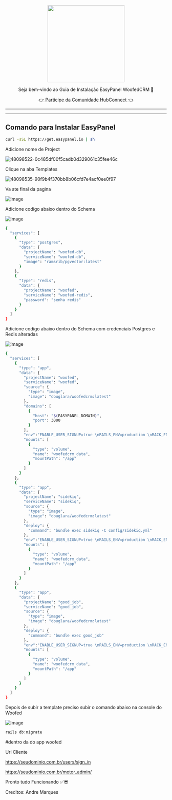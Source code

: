 <p align="center">
<img src="https://cwmkt.com.br/wp-content/uploads/2024/04/logo_github.png" width="240" />
<p align="center">Seja bem-vindo ao Guia de Instalação EasyPanel WoofedCRM 🚀</p>
</p>
  
<p align="center"> 
<a href="https://hubconnect.top" target="_blank">👉 Participe da Comunidade HubConnect 👈</a>
</p>

<hr />
<hr />

## Comando para Instalar EasyPanel

```bash
curl -sSL https://get.easypanel.io | sh
```

Adicione nome de Project

![48098522-0c485df00f5cadb0d329061c35fee46c](https://github.com/cwmkt/easypanelevotypebot/assets/91642837/b72c1359-91ca-4bf6-9fb1-32525ba5747b)

Clique na aba Templates

![48098535-90f9b4f370bb8b06cfd7e4acf0ee0f97](https://github.com/cwmkt/easypanelevotypebot/assets/91642837/03c1830c-621c-40b3-94ee-93eb568c8d2e)

Va ate final da pagina

![image](https://github.com/comunidadehubconnect/easypanelwoofedcrm/assets/91642837/828a9e88-45f2-4b6b-98f1-ab4f164d2889)

Adicione codigo abaixo dentro do Schema

![image](https://github.com/comunidadehubconnect/easypanelwoofedcrm/assets/91642837/74b97f33-e5d2-495d-aaba-25bb8b433adf)

```bash
{
  "services": [
    {
      "type": "postgres",
      "data": {
        "projectName": "woofed-db",
        "serviceName": "woofed-db",
        "image": "ramsrib/pgvector:latest"
      }
    },
    {
      "type": "redis",
      "data": {
        "projectName": "woofed",
        "serviceName": "woofed-redis",
        "password": "senha redis"
      }
    }
  ]
}
```

Adicione codigo abaixo dentro do Schema com credenciais Postgres e Redis alteradas

![image](https://github.com/comunidadehubconnect/easypanelwoofedcrm/assets/91642837/74b97f33-e5d2-495d-aaba-25bb8b433adf)

```bash
{
  "services": [
    {
      "type": "app",
      "data": {
        "projectName": "woofed",
        "serviceName": "woofed",
        "source": {
          "type": "image",
          "image": "douglara/woofedcrm:latest"
        },
        "domains": [
          {
            "host": "$(EASYPANEL_DOMAIN)",
            "port": 3000
          }
        ],
        "env":"ENABLE_USER_SIGNUP=true \nRAILS_ENV=production \nRACK_ENV=production \nNODE_ENV=production \nMOTOR_AUTH_USERNAME=admin \nMOTOR_AUTH_PASSWORD=admin \nFRONTEND_URL=https://$(PRIMARY_DOMAIN) \nDATABASE_URL= seu endereço do postgres \nREDIS_URL=seu enderço do redis \nACTIVE_STORAGE_SERVICE=local \nRAILS_LOG_LEVEL=debug",
        "mounts": [
          {
            "type": "volume",
            "name": "woofedcrm_data",
            "mountPath": "/app"
          }
        ]
      }
    },
    {
      "type": "app",
      "data": {
        "projectName": "sidekiq",
        "serviceName": "sidekiq",
        "source": {
          "type": "image",
          "image": "douglara/woofedcrm:latest"
        },
        "deploy": {
          "command": "bundle exec sidekiq -C config/sidekiq.yml"
        },
        "env":"ENABLE_USER_SIGNUP=true \nRAILS_ENV=production \nRACK_ENV=production \nNODE_ENV=production \nMOTOR_AUTH_USERNAME=admin \nMOTOR_AUTH_PASSWORD=admin \nFRONTEND_URL=https://$(PRIMARY_DOMAIN) \nDATABASE_URL=postgres://postgres:senhapostgres0@hubconnect_woofed-db:5432/hubconnect \nREDIS_URL=redis://default:senha redis@hubconnect_woofed-redis:6379 \nACTIVE_STORAGE_SERVICE=local \nRAILS_LOG_LEVEL=debug",
        "mounts": [
          {
            "type": "volume",
            "name": "woofedcrm_data",
            "mountPath": "/app"
          }
        ]
      }
    },
    {
      "type": "app",
      "data": {
        "projectName": "good_job",
        "serviceName": "good_job",
        "source": {
          "type": "image",
          "image": "douglara/woofedcrm:latest"
        },
        "deploy": {
          "command": "bundle exec good_job"
        },
        "env":"ENABLE_USER_SIGNUP=true \nRAILS_ENV=production \nRACK_ENV=production \nNODE_ENV=production \nMOTOR_AUTH_USERNAME=admin \nMOTOR_AUTH_PASSWORD=admin \nFRONTEND_URL=https://$(PRIMARY_DOMAIN) \nDATABASE_URL=postgres://postgres:senhapostgres0@hubconnect_woofed-db:5432/hubconnect \nREDIS_URL=redis://default:senha redis@hubconnect_woofed-redis:6379 \nACTIVE_STORAGE_SERVICE=local \nRAILS_LOG_LEVEL=debug",
        "mounts": [
          {
            "type": "volume",
            "name": "woofedcrm_data",
            "mountPath": "/app"
          }
        ]
      }
    }
  ]
}
```

Depois de subir a template preciso subir o comando abaixo na console do Woofed

![image](https://github.com/comunidadehubconnect/easypanelwoofedcrm/assets/91642837/bf3585f0-ae3a-4c58-b1ce-6ba69f2f97bc)


```bash
rails db:migrate 
```

#dentro da do app woofed

Url Cliente

https://seudominio.com.br/users/sign_in

https://seudominio.com.br/motor_admin/

Pronto tudo Funcionando ✅😎

Creditos: Andre Marques
